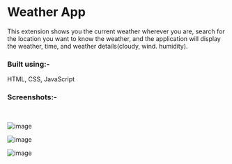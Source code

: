 <h1>Weather App</h1>
This extension shows you the current weather wherever you are, search for the location you want to know the weather, and the application will display the weather, time, and weather details(cloudy, wind. humidity).

<h3>Built using:-</h3>
HTML, CSS, JavaScript

<h3>Screenshots:-</h3><br>

![image](https://user-images.githubusercontent.com/74511706/157282737-3d79601c-83a4-4d01-a188-102e99c73cb1.png)

![image](https://user-images.githubusercontent.com/74511706/157282858-7d7b496b-09b7-46cb-90d8-4ff05b864c86.png)

![image](https://user-images.githubusercontent.com/74511706/157282609-48d83a4d-af86-47aa-ab33-d08759538e5d.png)


